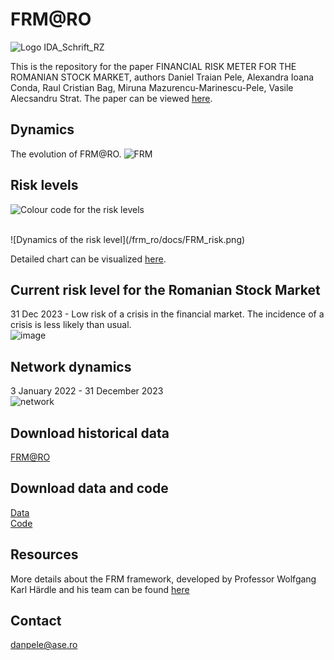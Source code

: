 # FRM@RO
![Logo IDA_Schrift_RZ](https://github.com/danpele/frm_ro/assets/26813254/557fa483-4fe1-48e4-91b1-509c9913b335)

This is the repository for the paper FINANCIAL RISK METER FOR THE ROMANIAN STOCK MARKET, authors Daniel Traian Pele, Alexandra Ioana Conda, Raul Cristian Bag, Miruna Mazurencu-Marinescu-Pele, Vasile Alecsandru Strat.
The paper can be viewed [here](https://ipe.ro/rjef/rjef1_2023/rjef1_2023p5-24.pdf).

## Dynamics

The evolution of FRM@RO.
![FRM](/frm_ro/docs/FRM_RO.png)

## Risk levels

![Colour code for the risk levels](/frm_ro/docs/color_code.png)

<br/>
![Dynamics of the risk level](/frm_ro/docs/FRM_risk.png)

Detailed chart can be visualized [here](https://danpele.github.io/frm_ro/docs/FRM_RO.html).

## Current risk level for the Romanian Stock Market

31 Dec 2023 - Low risk of a crisis in the financial market.	The incidence of a crisis is less likely than usual.
<br/>
![image](https://github.com/danpele/frm_ro/assets/26813254/fd37e732-14e6-4859-8f19-fc43bcc5da16)


## Network dynamics

3 January 2022 - 31 December 2023
<br/>
![network](/frm_ro/docs/Network_20220103_20231229_RO.gif)

## Download historical data

[FRM@RO](/frm_ro/docs/frm.csv)


## Download data and code
[Data](https://github.com/danpele/frm_ro/tree/gh-pages/data)
<br/>
[Code](https://github.com/danpele/frm_ro/tree/gh-pages/code)

## Resources

More details about the FRM framework, developed by Professor Wolfgang Karl Härdle and his team can be found [here](https://www.theida.net/)

## Contact
danpele@ase.ro
